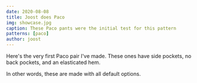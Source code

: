 ```yaml
---
date: 2020-08-08
title: Joost does Paco
img: showcase.jpg
caption: These Paco pants were the initial test for this pattern
patterns: [paco]
author: joost
---
```


Here's the very first Paco pair I've made. These ones have side pockets, no back pockets, and an elasticated hem.

In other words, these are made with all default options.

